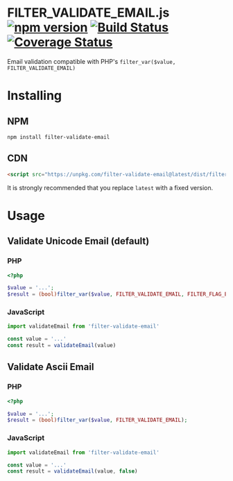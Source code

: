 # FILTER_VALIDATE_EMAIL.js [![npm version](https://badge.fury.io/js/filter-validate-email.svg)](https://badge.fury.io/js/filter-validate-email) [![Build Status](https://github.com/mpyw/FILTER_VALIDATE_EMAIL.js/actions/workflows/ci.yml/badge.svg?branch=master)](https://github.com/mpyw/FILTER_VALIDATE_EMAIL.js/actions) [![Coverage Status](https://coveralls.io/repos/github/mpyw/FILTER_VALIDATE_EMAIL.js/badge.svg?branch=master)](https://coveralls.io/github/mpyw/FILTER_VALIDATE_EMAIL.js?branch=master)

Email validation compatible with PHP's `filter_var($value, FILTER_VALIDATE_EMAIL)`

# Installing

## NPM

```
npm install filter-validate-email
```

## CDN

```html
<script src="https://unpkg.com/filter-validate-email@latest/dist/filter-validate-email.min.js"></script>
```

It is strongly recommended that you replace `latest` with a fixed version.

# Usage

## Validate Unicode Email (default)

### PHP

```php
<?php

$value = '...';
$result = (bool)filter_var($value, FILTER_VALIDATE_EMAIL, FILTER_FLAG_EMAIL_UNICODE);
```

### JavaScript

```js
import validateEmail from 'filter-validate-email'

const value = '...'
const result = validateEmail(value)
```

## Validate Ascii Email

### PHP

```php
<?php

$value = '...';
$result = (bool)filter_var($value, FILTER_VALIDATE_EMAIL);
```

### JavaScript

```js
import validateEmail from 'filter-validate-email'

const value = '...'
const result = validateEmail(value, false)
```

